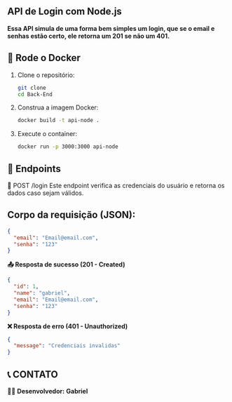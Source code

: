 ## API de Login com Node.js
**Essa API simula de uma forma bem simples um login, que se o email e senhas estão certo, ele retorna um 201 se não um 401.**


## 🐳 Rode o Docker

1. Clone o repositório:
   ```sh
   git clone 
   cd Back-End
   ```

2. Construa a imagem Docker:
   ```sh
   docker build -t api-node .
   ```
3. Execute o container:
   ```sh
   docker run -p 3000:3000 api-node
   ```

## 📌 Endpoints

🔹 POST /login
Este endpoint verifica as credenciais do usuário e retorna os dados caso sejam válidos.

## Corpo da requisição (JSON):
```json
{
  "email": "Email@email.com",
  "senha": "123"
}
```

**📤 Resposta de sucesso (201 - Created)**
```json
{
  "id": 1,
  "name": "gabriel",
  "email": "Email@email.com",
  "senha": "123"
}
```

**❌ Resposta de erro (401 - Unauthorized)**
```json
{
  "message": "Credenciais invalidas"
}
```

## 📞 CONTATO  
👨‍💻 **Desenvolvedor:** **Gabriel** 
